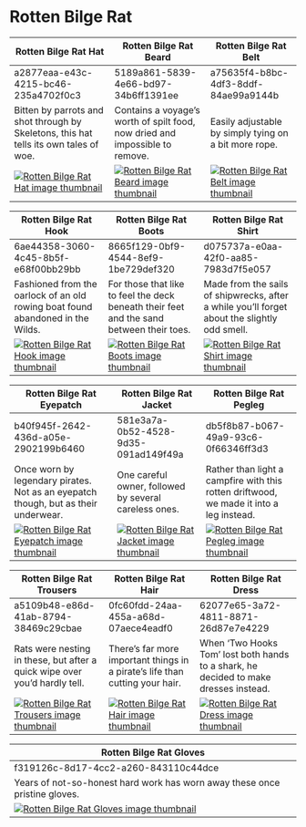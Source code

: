 # Rotten Bilge Rat

| Rotten Bilge Rat Hat | Rotten Bilge Rat Beard | Rotten Bilge Rat Belt |
| -------------------- | ---------------------- | --------------------- |
| a2877eaa-e43c-4215-bc46-235a4702f0c3 | 5189a861-5839-4e66-bd97-34b6ff1391ee | a75635f4-b8bc-4df3-8ddf-84ae99a9144b |
| Bitten by parrots and shot through by Skeletons, this hat tells its own tales of woe. | Contains a voyage’s worth of spilt food, now dried and impossible to remove. | Easily adjustable by simply tying on a bit more rope. |
| [![Rotten Bilge Rat Hat image thumbnail](https://seaofthieves.wiki.gg/images/e/e6/Rotten_Bilge_Rat_Hat.png)](https://seaofthieves.wiki.gg/wiki/Rotten_Bilge_Rat_Hat) | [![Rotten Bilge Rat Beard image thumbnail](https://seaofthieves.wiki.gg/images/0/06/Rotten_Bilge_Rat_Beard.png)](https://seaofthieves.wiki.gg/wiki/Rotten_Bilge_Rat_Beard) | [![Rotten Bilge Rat Belt image thumbnail](https://seaofthieves.wiki.gg/images/3/3d/Rotten_Bilge_Rat_Belt.png)](https://seaofthieves.wiki.gg/wiki/Rotten_Bilge_Rat_Belt) |

| Rotten Bilge Rat Hook | Rotten Bilge Rat Boots | Rotten Bilge Rat Shirt |
| --------------------- | ---------------------- | ---------------------- |
| 6ae44358-3060-4c45-8b5f-e68f00bb29bb | 8665f129-0bf9-4544-8ef9-1be729def320 | d075737a-e0aa-42f0-aa85-7983d7f5e057 |
| Fashioned from the oarlock of an old rowing boat found abandoned in the Wilds. | For those that like to feel the deck beneath their feet and the sand between their toes. | Made from the sails of shipwrecks, after a while you’ll forget about the slightly odd smell. |
| [![Rotten Bilge Rat Hook image thumbnail](https://seaofthieves.wiki.gg/images/9/91/Rotten_Bilge_Rat_Hook.png)](https://seaofthieves.wiki.gg/wiki/Rotten_Bilge_Rat_Hook) | [![Rotten Bilge Rat Boots image thumbnail](https://seaofthieves.wiki.gg/images/2/2e/Rotten_Bilge_Rat_Boots.png)](https://seaofthieves.wiki.gg/wiki/Rotten_Bilge_Rat_Boots) | [![Rotten Bilge Rat Shirt image thumbnail](https://seaofthieves.wiki.gg/images/9/9d/Rotten_Bilge_Rat_Shirt.png)](https://seaofthieves.wiki.gg/wiki/Rotten_Bilge_Rat_Shirt) |

| Rotten Bilge Rat Eyepatch | Rotten Bilge Rat Jacket | Rotten Bilge Rat Pegleg |
| ------------------------- | ----------------------- | ----------------------- |
| b40f945f-2642-436d-a05e-2902199b6460 | 581e3a7a-0b52-4528-9d35-091ad149f49a | db5f8b87-b067-49a9-93c6-0f66346ff3d3 |
| Once worn by legendary pirates. Not as an eyepatch though, but as their underwear. | One careful owner, followed by several careless ones. | Rather than light a campfire with this rotten driftwood, we made it into a leg instead. |
| [![Rotten Bilge Rat Eyepatch image thumbnail](https://seaofthieves.wiki.gg/images/3/3f/Rotten_Bilge_Rat_Eyepatch.png)](https://seaofthieves.wiki.gg/wiki/Rotten_Bilge_Rat_Eyepatch) | [![Rotten Bilge Rat Jacket image thumbnail](https://seaofthieves.wiki.gg/images/c/c3/Rotten_Bilge_Rat_Jacket.png)](https://seaofthieves.wiki.gg/wiki/Rotten_Bilge_Rat_Jacket) | [![Rotten Bilge Rat Pegleg image thumbnail](https://seaofthieves.wiki.gg/images/f/f2/Rotten_Bilge_Rat_Pegleg.png)](https://seaofthieves.wiki.gg/wiki/Rotten_Bilge_Rat_Pegleg) |

| Rotten Bilge Rat Trousers | Rotten Bilge Rat Hair | Rotten Bilge Rat Dress |
| ------------------------- | --------------------- | ---------------------- |
| a5109b48-e86d-41ab-8794-38469c29cbae | 0fc60fdd-24aa-455a-a68d-07aece4eadf0 | 62077e65-3a72-4811-8871-26d87e7e4229 |
| Rats were nesting in these, but after a quick wipe over you’d hardly tell. | There’s far more important things in a pirate’s life than cutting your hair. | When ‘Two Hooks Tom’ lost both hands to a shark, he decided to make dresses instead. |
| [![Rotten Bilge Rat Trousers image thumbnail](https://seaofthieves.wiki.gg/images/b/ba/Rotten_Bilge_Rat_Trousers.png)](https://seaofthieves.wiki.gg/wiki/Rotten_Bilge_Rat_Trousers) | [![Rotten Bilge Rat Hair image thumbnail](https://seaofthieves.wiki.gg/images/6/60/Rotten_Bilge_Rat_Hair.png)](https://seaofthieves.wiki.gg/wiki/Rotten_Bilge_Rat_Hair) | [![Rotten Bilge Rat Dress image thumbnail](https://seaofthieves.wiki.gg/images/8/8a/Rotten_Bilge_Rat_Dress.png)](https://seaofthieves.wiki.gg/wiki/Rotten_Bilge_Rat_Dress) |

| Rotten Bilge Rat Gloves |
| ----------------------- |
| f319126c-8d17-4cc2-a260-843110c44dce |
| Years of not-so-honest hard work has worn away these once pristine gloves. |
| [![Rotten Bilge Rat Gloves image thumbnail](https://seaofthieves.wiki.gg/images/1/15/Rotten_Bilge_Rat_Gloves.png)](https://seaofthieves.wiki.gg/wiki/Rotten_Bilge_Rat_Gloves) |
